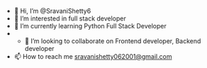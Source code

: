 - 👋 Hi, I’m @SravaniShetty6
- 👀 I’m interested in full stack developer
- 🌱 I’m currently learning Python Full Stack Developer
- - 💞️ I’m looking to collaborate on Frontend developer, Backend developer
- 📫 How to reach me sravanishetty062001@gmail.com

<!---
SravaniShetty6/SravaniShetty6 is a ✨ special ✨ repository because its `README.md` (this file) appears on your GitHub profile.
You can click the Preview link to take a look at your changes.
--->

